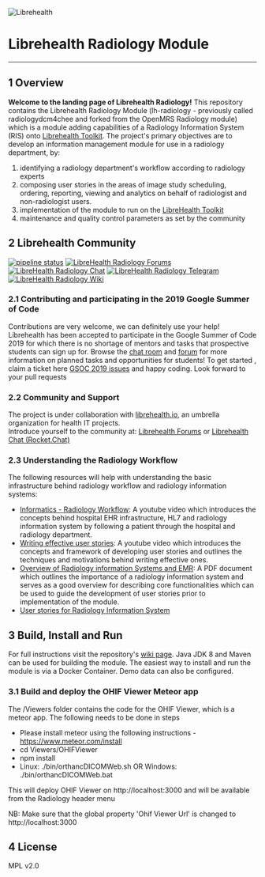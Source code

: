 ![Librehealth](http://librehealth.io/img/logo-small.png)
# Librehealth Radiology Module
***

## 1 Overview

**Welcome to the landing page of Librehealth Radiology!** This repository contains the Librehealth Radiology Module (lh-radiology - previously called radiologydcm4chee and forked from the OpenMRS Radiology module) which is a module adding capabilities of a Radiology
Information System (RIS) onto [Librehealth Toolkit](https://gitlab.com/librehealth/lh-toolkit). The project's primary objectives are to develop an information management module for use in a radiology department, by:

1. identifying a radiology department's workflow according to radiology experts
2. composing user stories in the areas of image study scheduling, ordering, reporting, viewing and analytics on behalf of radiologist and non-radiologist users.
3. implementation of the module to run on the [LibreHealth Toolkit](https://gitlab.com/librehealth/lh-toolkit)
4. maintenance and quality control parameters as set by the community

## 2 Librehealth Community
[![pipeline status](https://gitlab.com/librehealth/lh-radiology/badges/master/pipeline.svg)](https://gitlab.com/librehealth/lh-radiology/commits/master)
[![LibreHealth Radiology Forums](https://img.shields.io/badge/librehealth-forum-orange.svg)](https://forums.librehealth.io/)
[![LibreHealth Radiology Chat](https://img.shields.io/badge/librehealth-chat-orange.svg)](https://chat.librehealth.io)
[![LibreHealth Radiology Telegram](https://img.shields.io/badge/librehealth%20radiology-telegram-blue.svg)](http://telegram.me/LibreHealth%20Radiology)
[![LibreHealth Radiology Wiki](https://img.shields.io/badge/librehealth%20radiology-wiki-blue.svg)](https://gitlab.com/librehealth/lh-radiology/wikis/home)

### 2.1 Contributing and participating in the 2019 Google Summer of Code
Contributions are very welcome, we can definitely use your help! Librehealth has been accepted to participate in the Google Summer of Code 2019 for which there is no shortage of mentors and tasks that prospective students can sign up for.  Browse the [chat room](https://chat.librehealth.io/channel/gci) and [forum](https://forums.librehealth.io/c/community/gsoc) for more information on planned tasks and opportunities for students! To get started , claim a
ticket here [GSOC 2019 issues](https://gitlab.com/librehealth/lh-radiology/issues) and happy coding. Look forward to your pull requests

### 2.2 Community and Support
The project is under collaboration with [librehealth.io](http://librehealth.io), an umbrella organization for health IT projects. <br>
Introduce yourself to the community at: [Librehealth Forums](https://forums.librehealth.io/) or [Librehealth Chat (Rocket.Chat)](https://chat.librehealth.io)

### 2.3 Understanding the Radiology Workflow
The following resources will help with understanding the basic infrastructure behind radiology workflow and radiology information systems:

* [Informatics - Radiology Workflow](https://www.youtube.com/watch?v=czApoO5N9K8): A youtube video which introduces the concepts behind hospital EHR infrastructure, HL7 and radiology information system by following a patient through the hospital and radiology department.
* [Writing effective user stories](https://www.youtube.com/watch?v=6q5-cVeNjCE): A youtube video which introduces the concepts and framework of developing user stories and outlines the techniques and motivations behind writing effective ones.
* [Overview of Radiology information Systems and EMR](https://www.acr.org/~/media/ACR/Documents/PDF/Advocacy/IT%20Reference%20Guide/IT%20Ref%20Guide%20RISEMR.pdf): A PDF document which outlines the importance of a radiology information system and serves as a good overview for describing core functionalities which can be used to guide the development of user stories prior to implementation of the module.
* [User stories for Radiology Information System](https://librehealth.gitbooks.io/radiology-user-stories/content/)

## 3 Build, Install and Run

For full instructions visit the repository's [wiki page](https://gitlab.com/librehealth/lh-radiology/wikis/home). Java JDK 8 and Maven can be used for building the module. The easiest way to install and run the module is via a Docker Container. Demo data can also be configured.

### 3.1 Build and deploy the OHIF Viewer Meteor app
The /Viewers folder contains the code for the OHIF Viewer, which is a meteor app. The following needs to be done in steps
* Please install meteor using the following instructions - https://www.meteor.com/install
* cd Viewers/OHIFViewer
* npm install
* Linux: ./bin/orthancDICOMWeb.sh OR Windows: ./bin/orthancDICOMWeb.bat

This will deploy OHIF Viewer on http://localhost:3000 and will be available from the Radiology header menu

NB: Make sure that the global property 'Ohif Viewer Url' is changed to http://localhost:3000

## 4 License
MPL v2.0
